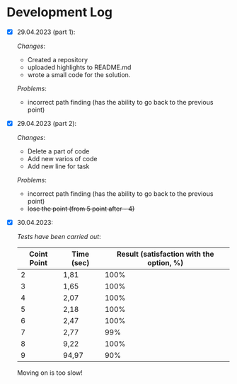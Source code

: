 # Development Log

- [x] 29.04.2023 (part 1):

    *Changes*:
    - Created a repository
    - uploaded highlights to README.md
    - wrote a small code for the solution.

    *Problems*:
    - incorrect path finding (has the ability to go back to the previous point)

- [x] 29.04.2023 (part 2):

    *Changes*:
    - Delete a part of code
    - Add new varios of code
    - Add new line for task

    *Problems*:
    - incorrect path finding (has the ability to go back to the previous point)
    - ~~lose the point (from 5 point after - 4)~~


- [x] 30.04.2023:

    *Tests have been carried out*:

    | Coint Point | Time (sec) | Result (satisfaction with the option, %)   |
    |-------|-----------|----------|
    | 2     |   1,81    | 100%   |
    | 3     |   1,65    | 100%   |
    | 4     |   2,07    | 100%   |
    | 5     |   2,18    |  100%  |
    | 6     |   2,47    |  100%  |
    | 7     |   2,77    |  99%   |
    | 8     |   9,22    |  100%  |
    | 9     |   94,97   |  90%   |

    Moving on is too slow!


